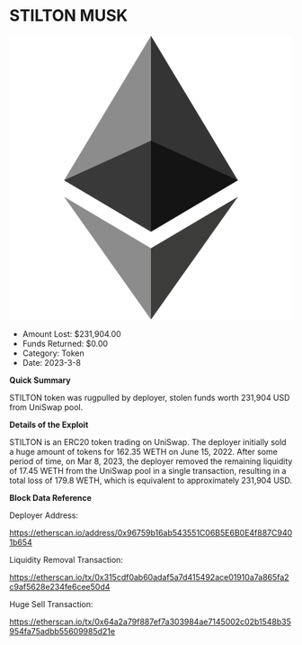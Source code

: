 # STILTON MUSK
![STILTON MUSK](/rektimages/STILTON-Token-Rugpull.png)
- Amount Lost: $231,904.00
- Funds Returned: $0.00
- Category: Token
- Date: 2023-3-8

**Quick Summary**

STILTON token was rugpulled by deployer, stolen funds worth 231,904 USD from UniSwap pool.

  


 **Details of the Exploit**

STILTON is an ERC20 token trading on UniSwap. The deployer initially sold a huge amount of tokens for 162.35 WETH on June 15, 2022. After some period of time, on Mar 8, 2023, the deployer removed the remaining liquidity of 17.45 WETH from the UniSwap pool in a single transaction, resulting in a total loss of 179.8 WETH, which is equivalent to approximately 231,904 USD.

  


 **Block Data Reference**

Deployer Address:

https://etherscan.io/address/0x96759b16ab543551C06B5E6B0E4f887C9401b654

  


Liquidity Removal Transaction:

https://etherscan.io/tx/0x315cdf0ab60adaf5a7d415492ace01910a7a865fa2c9af5628e234fe6cee50d4

  


Huge Sell Transaction:

https://etherscan.io/tx/0x64a2a79f887ef7a303984ae7145002c02b1548b35954fa75adbb55609985d21e



